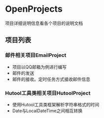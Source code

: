 # OpenProjects
项目详细说明信息看各个项目的说明文档
## 项目列表
### 邮件相关项目EmailProject
- 项目以QQ邮箱为例进行编写
- 邮件的发送
- 邮件的接收。定时任务方式接收邮件信息
### Hutool工具类相关项目HutoolProject
- 使用Hutool工具类框架解析字符串格式的时间
- Date与LocalDateTime之间相互转换